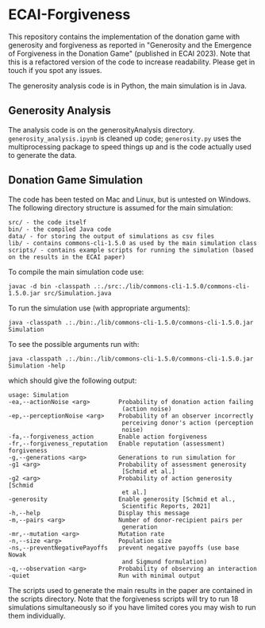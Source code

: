 # ECAI-Forgiveness

This repository contains the implementation of the donation game with generosity and forgiveness as reported in "Generosity and the Emergence of Forgiveness in the Donation Game" (published in ECAI 2023).
Note that this is a refactored version of the code to increase readability. Please get in touch if you spot any issues.

The generosity analysis code is in Python, the main simulation is in Java. 

## Generosity Analysis

The analysis code is on the generosityAnalysis directory. `generosity_analysis.ipynb` is cleaned up code; `generosity.py` uses the multiprocessing package to speed things up and is the code actually used to generate the data.

## Donation Game Simulation

The code has been tested on Mac and Linux, but is untested on Windows. The following directory structure is assumed for the main simulation:

    src/ - the code itself
    bin/ - the compiled Java code
    data/ - for storing the output of simulations as csv files
    lib/ - contains commons-cli-1.5.0 as used by the main simulation class
    scripts/ - contains example scripts for running the simulation (based on the results in the ECAI paper)

To compile the main simulation code use:

    javac -d bin -classpath .:./src:./lib/commons-cli-1.5.0/commons-cli-1.5.0.jar src/Simulation.java

To run the simulation use (with appropriate arguments):

    java -classpath .:./bin:./lib/commons-cli-1.5.0/commons-cli-1.5.0.jar Simulation

To see the possible arguments run with:

    java -classpath .:./bin:./lib/commons-cli-1.5.0/commons-cli-1.5.0.jar Simulation -help

which should give the following output:

    usage: Simulation
    -ea,--actionNoise <arg>        Probability of donation action failing
                                    (action noise)
    -ep,--perceptionNoise <arg>    Probability of an observer incorrectly
                                    perceiving donor's action (perception
                                    noise)
    -fa,--forgiveness_action       Enable action forgiveness
    -fr,--forgiveness_reputation   Enable reputation (assessment) forgiveness
    -g,--generations <arg>         Generations to run simulation for
    -g1 <arg>                      Probability of assessment generosity
                                    [Schmid et al.]
    -g2 <arg>                      Probability of action generosity [Schmid
                                    et al.]
    -generosity                    Enable generosity [Schmid et al.,
                                    Scientific Reports, 2021]
    -h,--help                      Display this message
    -m,--pairs <arg>               Number of donor-recipient pairs per
                                    generation
    -mr,--mutation <arg>           Mutation rate
    -n,--size <arg>                Population size
    -ns,--preventNegativePayoffs   prevent negative payoffs (use base Nowak
                                    and Sigmund formulation)
    -q,--observation <arg>         Probability of observing an interaction
    -quiet                         Run with minimal output

The scripts used to generate the main results in the paper are contained in the scripts directory. Note that the forgiveness scripts will try to run 18 simulations simultaneously so if you have limited cores you may wish to run them individually.
